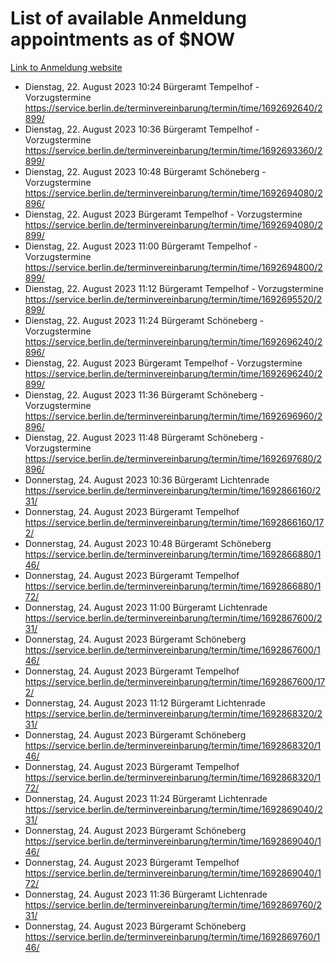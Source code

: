 # List of available Anmeldung appointments as of $NOW
[Link to Anmeldung website](https://service.berlin.de/terminvereinbarung/termin/tag.php?termin=1&anliegen[]=120686&dienstleisterlist=122210,122217,327316,122219,327312,122227,327314,122231,327346,122243,327348,122254,122252,329742,122260,329745,122262,329748,122271,327278,122273,327274,122277,327276,330436,122280,327294,122282,327290,122284,327292,122291,327270,122285,327266,122286,327264,122296,327268,150230,329760,122297,327286,122294,327284,122312,329763,122314,329775,122304,327330,122311,327334,122309,327332,317869,122281,327352,122279,329772,122283,122276,327324,122274,327326,122267,329766,122246,327318,122251,327320,122257,327322,122208,327298,122226,327300&herkunft=http%3A%2F%2Fservice.berlin.de%2Fdienstleistung%2F120686%2F)
- Dienstag, 22. August 2023 10:24 Bürgeramt Tempelhof - Vorzugstermine https://service.berlin.de/terminvereinbarung/termin/time/1692692640/2899/
- Dienstag, 22. August 2023 10:36 Bürgeramt Tempelhof - Vorzugstermine https://service.berlin.de/terminvereinbarung/termin/time/1692693360/2899/
- Dienstag, 22. August 2023 10:48 Bürgeramt Schöneberg - Vorzugstermine https://service.berlin.de/terminvereinbarung/termin/time/1692694080/2896/
- Dienstag, 22. August 2023  Bürgeramt Tempelhof - Vorzugstermine https://service.berlin.de/terminvereinbarung/termin/time/1692694080/2899/
- Dienstag, 22. August 2023 11:00 Bürgeramt Tempelhof - Vorzugstermine https://service.berlin.de/terminvereinbarung/termin/time/1692694800/2899/
- Dienstag, 22. August 2023 11:12 Bürgeramt Tempelhof - Vorzugstermine https://service.berlin.de/terminvereinbarung/termin/time/1692695520/2899/
- Dienstag, 22. August 2023 11:24 Bürgeramt Schöneberg - Vorzugstermine https://service.berlin.de/terminvereinbarung/termin/time/1692696240/2896/
- Dienstag, 22. August 2023  Bürgeramt Tempelhof - Vorzugstermine https://service.berlin.de/terminvereinbarung/termin/time/1692696240/2899/
- Dienstag, 22. August 2023 11:36 Bürgeramt Schöneberg - Vorzugstermine https://service.berlin.de/terminvereinbarung/termin/time/1692696960/2896/
- Dienstag, 22. August 2023 11:48 Bürgeramt Schöneberg - Vorzugstermine https://service.berlin.de/terminvereinbarung/termin/time/1692697680/2896/
- Donnerstag, 24. August 2023 10:36 Bürgeramt Lichtenrade https://service.berlin.de/terminvereinbarung/termin/time/1692866160/231/
- Donnerstag, 24. August 2023  Bürgeramt Tempelhof https://service.berlin.de/terminvereinbarung/termin/time/1692866160/172/
- Donnerstag, 24. August 2023 10:48 Bürgeramt Schöneberg https://service.berlin.de/terminvereinbarung/termin/time/1692866880/146/
- Donnerstag, 24. August 2023  Bürgeramt Tempelhof https://service.berlin.de/terminvereinbarung/termin/time/1692866880/172/
- Donnerstag, 24. August 2023 11:00 Bürgeramt Lichtenrade https://service.berlin.de/terminvereinbarung/termin/time/1692867600/231/
- Donnerstag, 24. August 2023  Bürgeramt Schöneberg https://service.berlin.de/terminvereinbarung/termin/time/1692867600/146/
- Donnerstag, 24. August 2023  Bürgeramt Tempelhof https://service.berlin.de/terminvereinbarung/termin/time/1692867600/172/
- Donnerstag, 24. August 2023 11:12 Bürgeramt Lichtenrade https://service.berlin.de/terminvereinbarung/termin/time/1692868320/231/
- Donnerstag, 24. August 2023  Bürgeramt Schöneberg https://service.berlin.de/terminvereinbarung/termin/time/1692868320/146/
- Donnerstag, 24. August 2023  Bürgeramt Tempelhof https://service.berlin.de/terminvereinbarung/termin/time/1692868320/172/
- Donnerstag, 24. August 2023 11:24 Bürgeramt Lichtenrade https://service.berlin.de/terminvereinbarung/termin/time/1692869040/231/
- Donnerstag, 24. August 2023  Bürgeramt Schöneberg https://service.berlin.de/terminvereinbarung/termin/time/1692869040/146/
- Donnerstag, 24. August 2023  Bürgeramt Tempelhof https://service.berlin.de/terminvereinbarung/termin/time/1692869040/172/
- Donnerstag, 24. August 2023 11:36 Bürgeramt Lichtenrade https://service.berlin.de/terminvereinbarung/termin/time/1692869760/231/
- Donnerstag, 24. August 2023  Bürgeramt Schöneberg https://service.berlin.de/terminvereinbarung/termin/time/1692869760/146/
